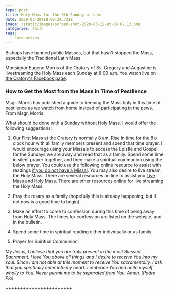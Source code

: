 ```yaml
---
type: post
title: Holy Mass for the 5th Sunday of Lent
date: 2020-03-28T18:08:24.731Z
image: /static/images/screen-shot-2020-03-22-at-09.02.13.png
categories: Faith
tags:
  - Coronavirus
---
```

Bishops have banned public Masses, but that hasn't stopped the Mass, especially the Traditional Latin Mass.

Monsignor Eugene Morris of the Oratory of Ss. Gregory and Augustine is livestreaming the Holy Mass each Sunday at 8:00 a.m. You watch live on [the Oratory's Facebook page](https://www.facebook.com/OratorySsGregoryAugustine/). 

### How to Get the Most from the Mass in Time of Pestilence

Msgr. Morris has published a guide to keeping the Mass holy in this time of pestilence as we watch from home instead of participating in the pews. From Msgr. Morris:

What should be done with a Sunday without Holy Mass.
I would offer the following suggestions:

1. Our First Mass at the Oratory is normally 8 am. Rise in time for the 8’o clock hour with all family members present and spend that time prayer. I would encourage using your Missals to access the Epistle and Gospel for the Sundays we are away and read that as a family. Spend some time in silent prayer together, and then make a spiritual communion using the below prayer. You could
use the following online resource to assist with readings [if you do not have a Missal](http://www.extraordinaryform.org). You
may also desire to live stream the Holy Mass. There are several resources on line to assist you [Live Mass](https://fsspjoliet.wordpress.com/2017/12/08/fraternity-ofsaint-peter-fssp-live-mass-channel) and [Holy Mass](https://www.tridentinecatholic.com). There are other resources online for live streaming the Holy Mass.

2. Pray the rosary as a family (hopefully this is already happening, but if not now is a good time to begin).

3. Make an effort to come to confession during this time of being away from Holy Mass. The times for confession are listed on the website, and in the bulletin.

4. Spend some time in spiritual reading either individually or as family.

5. Prayer for Spiritual Communion

*My Jesus,
I believe that you are truly present
in the most Blessed Sacrament.
I love You above all things
and I desire to receive You into my soul.
Since I am not able at this moment
to receive You sacramentally,
I ask that you spiritually enter into my heart.
I embrace You and unite myself wholly to You.
Never permit me to be separated from You.
Amen. (Padre Pio)*

+++++++++++++++++++++++ 

